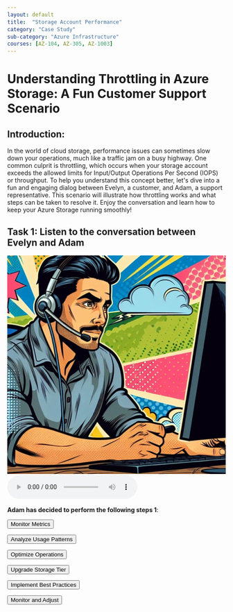 ```yaml
---
layout: default
title:  "Storage Account Performance"
category: "Case Study"
sub-category: "Azure Infrastructure"
courses: [AZ-104, AZ-305, AZ-1003]
---
```

# Understanding Throttling in Azure Storage: A Fun Customer Support Scenario

## Introduction:

In the world of cloud storage, performance issues can sometimes slow down your operations, much like a traffic jam on a busy highway. One common culprit is throttling, which occurs when your storage account exceeds the allowed limits for Input/Output Operations Per Second (IOPS) or throughput. To help you understand this concept better, let's dive into a fun and engaging dialog between Evelyn, a customer, and Adam, a support representative. This scenario will illustrate how throttling works and what steps can be taken to resolve it. Enjoy the conversation and learn how to keep your Azure Storage running smoothly!


## Task 1: Listen to the conversation between Evelyn and Adam
<a href="./images/cc1.png">
  <img src="./images/cc1.png" alt="Evelyn talking to Adam over the phone">
</a>
<br>
<audio controls>
  <source src=" /iengage/project-files/case-study/Azure Infrastructure/videos/storageperformance.m4a" type="audio/mpeg"> 
  Your browser does not support the audio element.
</audio>


**Adam has decided to perform the following steps 1**: 

   <button onclick="toggleSolution('solution1')">Monitor Metrics</button>
   <div id="solution1" style="display:none;">
     <p>The rep will start by checking the Azure Monitor metrics for the storage account, focusing on IOPS and throughput usage. This helps identify if the limits are being exceeded.</p>
   </div>

  <button onclick="toggleSolution('solution2')">Analyze Usage Patterns</button>
   <div id="solution1" style="display:none;">
     <p>They will look at the usage patterns to understand when and why the limits are being hit. This includes checking for any spikes in activity or inefficient operations.</p>
   </div>

   <button onclick="toggleSolution('solution3')">Optimize Operations</button>
   <div id="solution1" style="display:none;">
     <p>The rep will suggest optimizing the application's read/write operations. This could involve batching requests, reducing the frequency of operations, or optimizing the data access patterns.</p>
   </div>

   <button onclick="toggleSolution('solution4')">Upgrade Storage Tier</button>
   <div id="solution1" style="display:none;">
     <p>If the current storage tier is insufficient, the rep might recommend upgrading to a higher performance tier, such as Premium Storage, which offers higher IOPS and throughput limits.</p>
   </div>

   <button onclick="toggleSolution('solution5')">Implement Best Practices</button>
   <div id="solution1" style="display:none;">
     <p>They will ensure that best practices are being followed, such as using the appropriate storage tier for the workload, enabling caching where applicable, and optimizing network configurations.</p>
   </div>

  <button onclick="toggleSolution('solution6')">Monitor and Adjust</button>
   <div id="solution1" style="display:none;">
     <p>After making the necessary changes, the rep will continue to monitor the performance to ensure the issue is resolved and make further adjustments if needed.</p>
   </div>


   <script>
     function toggleSolution(id) {
  var element = document.getElementById(id);
  if (element.style.display === "none") {
    element.style.display = "block";
  } else {
    element.style.display = "none";
  }
}
   </script>
